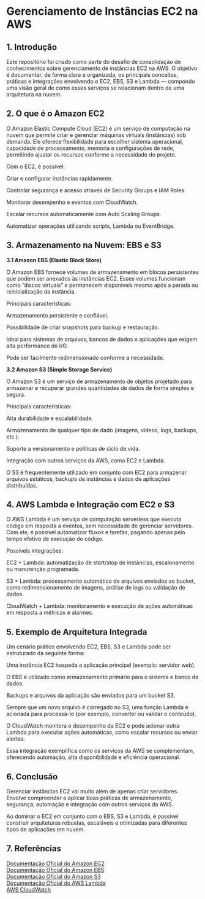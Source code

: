 # Gerenciamento de Instâncias EC2 na AWS  

## 1. Introdução

Este repositório foi criado como parte do desafio de consolidação de conhecimentos sobre gerenciamento de instâncias EC2 na AWS.
O objetivo é documentar, de forma clara e organizada, os principais conceitos, práticas e integrações envolvendo o EC2, EBS, S3 e Lambda — compondo uma visão geral de como esses serviços se relacionam dentro de uma arquitetura na nuvem.  

## 2. O que é o Amazon EC2

O Amazon Elastic Compute Cloud (EC2) é um serviço de computação na nuvem que permite criar e gerenciar máquinas virtuais (instâncias) sob demanda. Ele oferece flexibilidade para escolher sistema operacional, capacidade de processamento, memória e configurações de rede, permitindo ajustar os recursos conforme a necessidade do projeto.

Com o EC2, é possível:

Criar e configurar instâncias rapidamente.

Controlar segurança e acesso através de Security Groups e IAM Roles.

Monitorar desempenho e eventos com CloudWatch.

Escalar recursos automaticamente com Auto Scaling Groups.

Automatizar operações utilizando scripts, Lambda ou EventBridge.

## 3. Armazenamento na Nuvem: EBS e S3  

**3.1 Amazon EBS (Elastic Block Store)**  

O Amazon EBS fornece volumes de armazenamento em blocos persistentes que podem ser anexados às instâncias EC2.
Esses volumes funcionam como “discos virtuais” e permanecem disponíveis mesmo após a parada ou reinicialização da instância.

Principais características:

Armazenamento persistente e confiável.

Possibilidade de criar snapshots para backup e restauração.

Ideal para sistemas de arquivos, bancos de dados e aplicações que exigem alta performance de I/O.

Pode ser facilmente redimensionado conforme a necessidade.  

**3.2 Amazon S3 (Simple Storage Service)**

O Amazon S3 é um serviço de armazenamento de objetos projetado para armazenar e recuperar grandes quantidades de dados de forma simples e segura.

Principais características:

Alta durabilidade e escalabilidade.

Armazenamento de qualquer tipo de dado (imagens, vídeos, logs, backups, etc.).

Suporte a versionamento e políticas de ciclo de vida.

Integração com outros serviços da AWS, como EC2 e Lambda.

O S3 é frequentemente utilizado em conjunto com EC2 para armazenar arquivos estáticos, backups de instâncias e dados de aplicações distribuídas.  

## 4. AWS Lambda e Integração com EC2 e S3

O AWS Lambda é um serviço de computação serverless que executa código em resposta a eventos, sem necessidade de gerenciar servidores.
Com ele, é possível automatizar fluxos e tarefas, pagando apenas pelo tempo efetivo de execução do código.

Possíveis integrações:

EC2 + Lambda: automatização de start/stop de instâncias, escalonamento ou manutenção programada.

S3 + Lambda: processamento automático de arquivos enviados ao bucket, como redimensionamento de imagens, análise de logs ou validação de dados.

CloudWatch + Lambda: monitoramento e execução de ações automáticas em resposta a métricas e alarmes.  

## 5. Exemplo de Arquitetura Integrada

Um cenário prático envolvendo EC2, EBS, S3 e Lambda pode ser estruturado da seguinte forma:

Uma instância EC2 hospeda a aplicação principal (exemplo: servidor web).

O EBS é utilizado como armazenamento primário para o sistema e banco de dados.

Backups e arquivos da aplicação são enviados para um bucket S3.

Sempre que um novo arquivo é carregado no S3, uma função Lambda é acionada para processá-lo (por exemplo, converter ou validar o conteúdo).

O CloudWatch monitora o desempenho da EC2 e pode acionar outra Lambda para executar ações automáticas, como escalar recursos ou enviar alertas.

Essa integração exemplifica como os serviços da AWS se complementam, oferecendo automação, alta disponibilidade e eficiência operacional.  

## 6. Conclusão

Gerenciar instâncias EC2 vai muito além de apenas criar servidores.
Envolve compreender e aplicar boas práticas de armazenamento, segurança, automação e integração com outros serviços da AWS.

Ao dominar o EC2 em conjunto com o EBS, S3 e Lambda, é possível construir arquiteturas robustas, escaláveis e otimizadas para diferentes tipos de aplicações em nuvem.  

## 7. Referências

[Documentação Oficial do Amazon EC2](https://docs.aws.amazon.com/ec2/)  
[Documentação Oficial do Amazon EBS](https://docs.aws.amazon.com/ebs/)  
[Documentação Oficial do Amazon S3](https://docs.aws.amazon.com/s3/)  
[Documentação Oficial do AWS Lambda](https://docs.aws.amazon.com/lambda/)  
[AWS CloudWatch](https://docs.aws.amazon.com/cloudwatch/)
